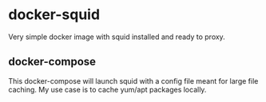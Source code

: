 # docker-squid

Very simple docker image with squid installed and ready to proxy.

## docker-compose

This docker-compose will launch squid with a config file meant for large file caching. My use case
is to cache yum/apt packages locally.
